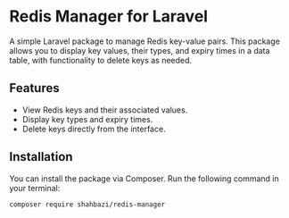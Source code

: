 # Redis Manager for Laravel  

A simple Laravel package to manage Redis key-value pairs. This package allows you to display key values, their types, and expiry times in a data table, with functionality to delete keys as needed.  

## Features  

- View Redis keys and their associated values.  
- Display key types and expiry times.  
- Delete keys directly from the interface.  

## Installation  

You can install the package via Composer. Run the following command in your terminal:  

```bash  
composer require shahbazi/redis-manager
